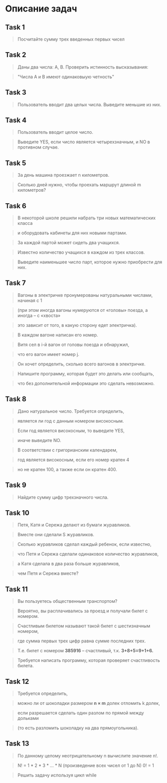 # Описание задач

## Task 1

> Посчитайте сумму трех введенных первых чисел

## Task 2

> Даны два числа: A, B. Проверить истинность высказывания: 

> "Числа A и B имеют одинаковыую четность"

## Task 3

> Пользователь вводит два целых числа. Выведите меньшие из них.

## Task 4

> Пользователь вводит целое число. 

> Выведите YES, если число является четырехзначным, и NO в противном случае.

## Task 5

> За день машина проезжает n километров. 

> Сколько дней нужно, чтобы проехать маршрут длиной m километров?

## Task 6

> В некоторой школе решили набрать три новых математических класса

> и оборудовать кабинеты для них новыми партами.

> За каждой партой может сидеть два учащихся.

> Известно количество учащихся в каждом из трех классов.

> Выведите наименьшее число парт, которое нужно приобрести для них.

## Task 7

> Вагоны в электричке пронумерованы натуральными числами, начиная с 1

> (при этом иногда вагоны нумеруются от «головы» поезда,  а иногда – с «хвоста»

> это зависит от того, в какую сторону едет электричка).

> В каждом вагоне написан его номер.

> Витя сел в i-й вагон от головы поезда и обнаружил,

> что его вагон имеет номер j. 

> Он хочет определить, сколько всего вагонов в электричке.

> Напишите программу, которая будет это делать или сообщать,

> что без дополнительной информации это сделать невозможно.

## Task 8

> Дано натуральное число. Требуется определить,

> является ли год с данным номером високосным. 

> Если год является високосным, то выведите YES,

> иначе выведите NO.

> В соответствии с григорианским календарем,

> год является високосным, если его номер кратен 4

> но не кратен 100, а также если он кратен 400.

## Task 9

> Найдите сумму цифр трехзначного числа. 

## Task 10

> Петя, Катя и Сережа делают из бумаги журавликов. 

> Вместе они сделали S журавликов.

> Сколько журавликов сделал каждый ребенок, если известно,

> что Петя и Сережа сделали одинаковое количество журавликов,

> а Катя сделала в два раза больше журавликов,

> чем Петя и Сережа вместе?

## Task 11

> Вы пользуетесь общественным транспортом? 

> Вероятно, вы расплачивались за проезд и получали билет с номером.

>  Счастливым билетом называют такой билет с шестизначным номером,

> где сумма первых трех цифр равна сумме последних трех.

> Т.е. билет с номером **385916** – счастливый, т.к. **3+8+5=9+1+6.**

> Требуется написать программу, которая проверяет счастливость билета.

## Task 12

> Требуется определить,

> можно ли от шоколадки размером **n × m** долек отломить k долек,

> если разрешается сделать один разлом по прямой между дольками

> (то есть разломить шоколадку на два прямоугольника).

## Task 13

> По данному целому неотрицательному n вычислите значение n!.

> N! = 1 * 2 * 3 * … * N (произведение всех чисел от 1 до N) 0! = 1

> Решить задачу используя цикл while


